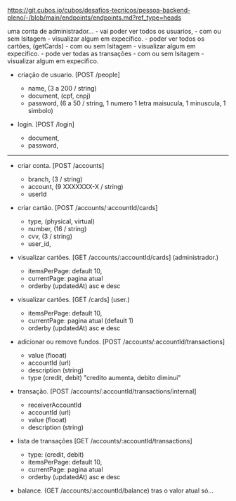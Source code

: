 https://git.cubos.io/cubos/desafios-tecnicos/pessoa-backend-pleno/-/blob/main/endpoints/endpoints.md?ref_type=heads

uma conta de administrador... 
    - vai poder ver todos os usuarios,
        - com ou sem lsitagem
        - visualizar algum em expecifico.
    - poder ver todos os cartões, (getCards)
        - com ou sem lsitagem
        - visualizar algum em expecifico.
    - pode ver todas as transações
        - com ou sem lsitagem
        - visualizar algum em expecifico.

- criação de usuario. [POST /people]
    - name, (3 a 200 / string)
    - document, (cpf, cnpj)
    - password, (6 a 50 / string, 1 numero 1 letra maisucula, 1 minuscula, 1 simbolo)

- login. [POST /login]
    - document,
    - password,

---
- criar conta. [POST /accounts]
    - branch, (3 / string)
    - account, (9 XXXXXXX-X / string)
    - userId

- criar cartão. [POST /accounts/:accountId/cards]
    - type, (physical, virtual)
    - number, (16 / string)
    - cvv, (3 / string)
    - user_id,

- visualizar cartões. [GET /accounts/:accountId/cards] (administrador.)
    - itemsPerPage: default 10,
    - currentPage: pagina atual
    - orderby (updatedAt) asc e desc

- visualizar cartões. [GET /cards] (user.)
    - itemsPerPage: default 10,
    - currentPage: pagina atual (default 1)
    - orderby (updatedAt) asc e desc

- adicionar ou remove fundos. [POST /accounts/:accountId/transactions]
    - value (flooat)
    - accountId (url)
    - description (string)
    - type (credit, debit) "credito aumenta, debito diminui"

- transação. [POST /accounts/:accountId/transactions/internal]
    - receiverAccountId
    - accountId (url)
    - value (flooat)
    - description (string)

- lista de transações [GET /accounts/:accountId/transactions]
    - type: (credit, debit)
    - itemsPerPage: default 10,
    - currentPage: pagina atual
    - orderby (updatedAt) asc e desc

- balance. (GET /accounts/:accountId/balance)
tras o valor atual só...